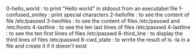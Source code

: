 0-hello_world :  to print "Hello world" in stdoout from an executabel file
1-confused_smiley : print special characters
2-hellofile : to see the content of file /etc/passwd
3-twofiles : to see the content of files /etc/passwd and /etc/hosts
4-lastline : to see the ten last liines of files /etc/passwd
4-lastline : to see the ten first liines of files /etc/passwd
6-third_line : to display the third lines of files /etc/passwd
8-cwd_state : to wrrite the result of ls -la in a file and create it if it doesn't exist
